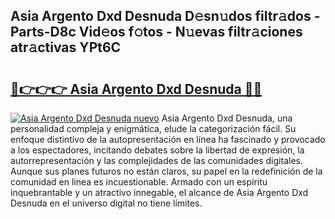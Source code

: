 ## Asia Argento Dxd Desnuda D𝚎sn𝚞dos filtr𝚊dos - Parts-D8c Vid𝚎os f𝚘tos - N𝚞evas filtr𝚊ciones atr𝚊ctivas YPt6C

# <h2><a href="http://mb9vhn.tromn.icu/?c=Asia+Argento+Dxd+Desnuda">🔗👉👉👉 Asia Argento Dxd Desnuda 🔗🔗</a></h2>

[![Asia Argento Dxd Desnuda nuevo](https://i.imgur.com/pEAQMta.gif)](http://mb9vhn.tromn.icu/?c=Asia+Argento+Dxd+Desnuda)
Asia Argento Dxd Desnuda, una personalidad compleja y enigmática, elude la categorización fácil. Su enfoque distintivo de la autopresentación en línea ha fascinado y provocado a los espectadores, incitando debates sobre la libertad de expresión, la autorrepresentación y las complejidades de las comunidades digitales. Aunque sus planes futuros no están claros, su papel en la redefinición de la comunidad en línea es incuestionable. Armado con un espíritu inquebrantable y un atractivo innegable, el alcance de Asia Argento Dxd Desnuda en el universo digital no tiene límites.
